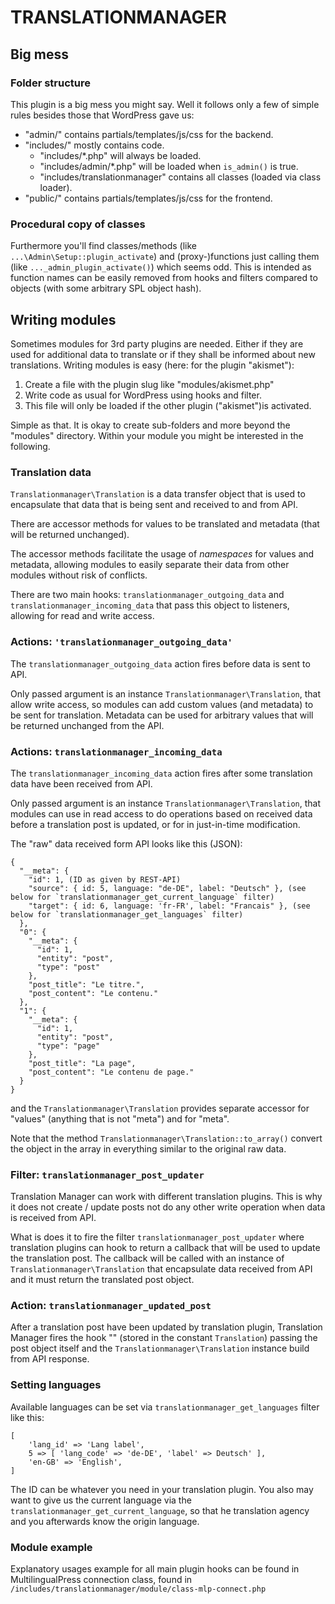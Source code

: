 # TRANSLATIONMANAGER

## Big mess

### Folder structure

This plugin is a big mess you might say.
Well it follows only a few of simple rules
besides those that WordPress gave us:

- "admin/" contains partials/templates/js/css for the backend.
- "includes/" mostly contains code.
  - "includes/*.php" will always be loaded.
  - "includes/admin/*.php" will be loaded when `is_admin()` is true.
  - "includes/translationmanager" contains all classes (loaded via class loader).
- "public/" contains partials/templates/js/css for the frontend.

### Procedural copy of classes

Furthermore you'll find classes/methods (like `...\Admin\Setup::plugin_activate`)
and (proxy-)functions just calling them (like `..._admin_plugin_activate()`) which seems odd.
This is intended as function names can be easily removed from hooks
and filters compared to objects (with some arbitrary SPL object hash).


## Writing modules

Sometimes modules for 3rd party plugins are needed.
Either if they are used for additional data to translate
or if they shall be informed about new translations.
Writing modules is easy (here: for the plugin "akismet"):

1. Create a file with the plugin slug like "modules/akismet.php"
2. Write code as usual for WordPress using hooks and filter.
3. This file will only be loaded if the other plugin ("akismet")is activated.

Simple as that.
It is okay to create sub-folders and more beyond the "modules" directory.
Within your module you might be interested in the following.

### Translation data

`Translationmanager\Translation` is a data transfer object that is used to encapsulate that data that is being sent and received to and
from API.

There are accessor methods for values to be translated and metadata (that will be returned unchanged).

The accessor methods facilitate the usage  of _namespaces_ for values and metadata, allowing modules to easily separate
their data from other modules without risk of conflicts.

There are two main hooks: `translationmanager_outgoing_data` and `translationmanager_incoming_data` that pass this object to listeners, allowing for read and  write access.

### Actions: `'translationmanager_outgoing_data'`

The `translationmanager_outgoing_data` action fires before data is sent to API.

Only passed argument is an instance `Translationmanager\Translation`, that allow write access, so modules can add custom values
(and metadata) to be sent for translation. Metadata can be used for arbitrary values that will be returned unchanged
from the API.


### Actions: `translationmanager_incoming_data`

The `translationmanager_incoming_data` action fires after some translation data have been received from API.

Only passed argument is an instance `Translationmanager\Translation`, that modules can use in read access to do operations
based on received data before a translation post is updated, or for in just-in-time modification.

The "raw" data received form API looks like this (JSON):

    {
      "__meta": {
        "id": 1, (ID as given by REST-API)
        "source": { id: 5, language: "de-DE", label: "Deutsch" }, (see below for `translationmanager_get_current_language` filter)
        "target": { id: 6, language: 'fr-FR', label: "Francais" }, (see below for `translationmanager_get_languages` filter)
      },
      "0": {
        "__meta": {
          "id": 1,
          "entity": "post",
          "type": "post"
        },
        "post_title": "Le titre.",
        "post_content": "Le contenu."
      },
      "1": {
        "__meta": {
          "id": 1,
          "entity": "post",
          "type": "page"
        },
        "post_title": "La page",
        "post_content": "Le contenu de page."
      }
    }

and the `Translationmanager\Translation` provides separate accessor for "values" (anything that is not "meta") and for "meta".

Note that the method `Translationmanager\Translation::to_array()` convert the object in the array in everything similar to
the original raw data.

### Filter: `translationmanager_post_updater`

Translation Manager can work with different translation plugins. This is why it does not create / update posts not do any
other write operation when data is received from API.

What is  does it to fire the filter `translationmanager_post_updater` where translation
plugins can hook to return a callback that will be used to update the translation post. The callback will be called with
an instance of `Translationmanager\Translation` that encapsulate data received from API and it must return the translated post
object.

### Action: `translationmanager_updated_post`

After a translation post have been updated by translation plugin, Translation Manager fires the hook "" (stored in
the constant `Translation`) passing the post object itself and the `Translationmanager\Translation` instance build from
API response.

### Setting languages

Available languages can be set via `translationmanager_get_languages` filter like this:

    [
        'lang_id' => 'Lang label',
        5 => [ 'lang_code' => 'de-DE', 'label' => Deutsch' ],
        'en-GB' => 'English',
    ]

The ID can be whatever you need in your translation plugin.
You also may want to give us the current language via the `translationmanager_get_current_language`,
so that he translation agency and you afterwards know the origin language.

### Module example

Explanatory usages example for all main plugin hooks can be found in MultilingualPress connection class,
found in `/includes/translationmanager/module/class-mlp-connect.php`
